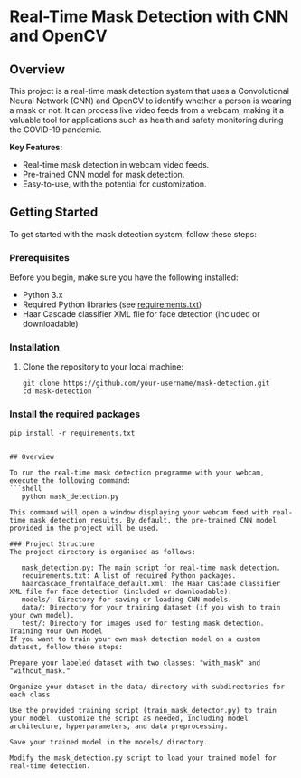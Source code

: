 
# Real-Time Mask Detection with CNN and OpenCV

## Overview

This project is a real-time mask detection system that uses a Convolutional Neural Network (CNN) and OpenCV to identify whether a person is wearing a mask or not. It can process live video feeds from a webcam, making it a valuable tool for applications such as health and safety monitoring during the COVID-19 pandemic.

**Key Features:**

- Real-time mask detection in webcam video feeds.
- Pre-trained CNN model for mask detection.
- Easy-to-use, with the potential for customization.

## Getting Started

To get started with the mask detection system, follow these steps:

### Prerequisites

Before you begin, make sure you have the following installed:

- Python 3.x
- Required Python libraries (see [requirements.txt](requirements.txt))
- Haar Cascade classifier XML file for face detection (included or downloadable)

### Installation

1. Clone the repository to your local machine:

   ```shell
   git clone https://github.com/your-username/mask-detection.git
   cd mask-detection

### Install the required packages
```shell
pip install -r requirements.txt


## Overview

To run the real-time mask detection programme with your webcam, execute the following command:
```shell
   python mask_detection.py

This command will open a window displaying your webcam feed with real-time mask detection results. By default, the pre-trained CNN model provided in the project will be used.

### Project Structure
The project directory is organised as follows:

   mask_detection.py: The main script for real-time mask detection.
   requirements.txt: A list of required Python packages.
   haarcascade_frontalface_default.xml: The Haar Cascade classifier XML file for face detection (included or downloadable).
   models/: Directory for saving or loading CNN models.
   data/: Directory for your training dataset (if you wish to train your own model).
   test/: Directory for images used for testing mask detection.
Training Your Own Model
If you want to train your own mask detection model on a custom dataset, follow these steps:

Prepare your labeled dataset with two classes: "with_mask" and "without_mask."

Organize your dataset in the data/ directory with subdirectories for each class.

Use the provided training script (train_mask_detector.py) to train your model. Customize the script as needed, including model architecture, hyperparameters, and data preprocessing.

Save your trained model in the models/ directory.

Modify the mask_detection.py script to load your trained model for real-time detection.


   
